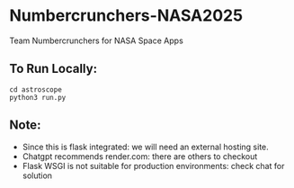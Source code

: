 # Numbercrunchers-NASA2025
Team Numbercrunchers for NASA Space Apps


## To Run Locally:
``
cd astroscope
``<br>
``
python3 run.py
``

## Note:
- Since this is flask integrated: we will need an external hosting site.
- Chatgpt recommends render.com: there are others to checkout
- Flask WSGI is not suitable for production environments: check chat for solution 
